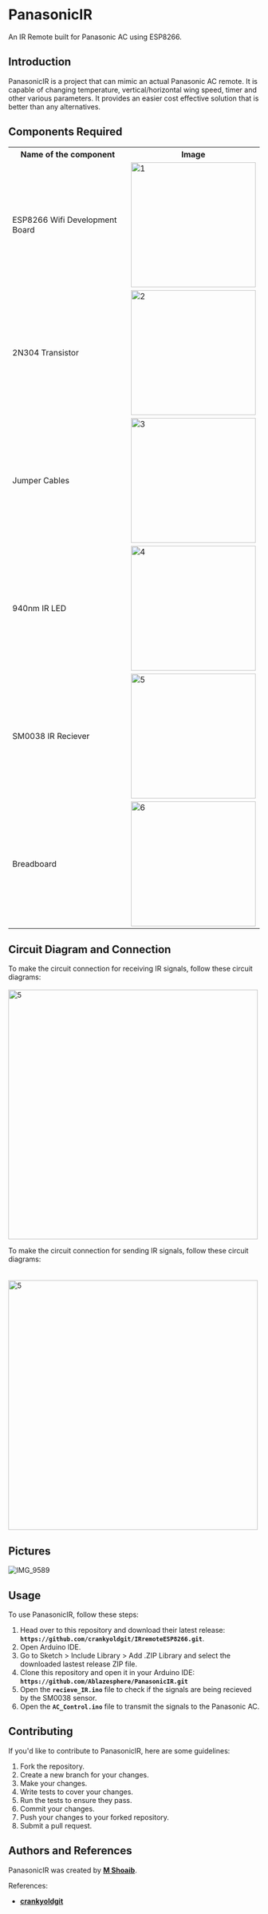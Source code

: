 # **PanasonicIR**

An IR Remote built for Panasonic AC using ESP8266.

## **Introduction**

PanasonicIR is a project that can mimic an actual Panasonic AC remote. It is capable of changing temperature, vertical/horizontal wing speed, timer and other various parameters. It provides an easier cost effective solution that is better than any alternatives.

## **Components Required**

<table>
  <tr>
    <th><b>Name of the component</b></th>
    <th><b>Image</b></th>
  </tr>
  <tr>
    <td>ESP8266 Wifi Development Board</td>
    <td> <img src="./images/ESP8266.jpg"  alt="1" width = 250px height = 250px ></td>
  </tr> 
  <tr>
    <td>2N304 Transistor</td>
    <td><img src="./images/2N3904.jpg" alt="2" width = 250px height = 250px></td>
  </tr>
  <tr>
    <td>Jumper Cables</td>
    <td><img src="./images/Jumper.jpg" alt="3" width = 250px height = 250px></td>
  </tr>
  <tr>
    <td>940nm IR LED</td>
    <td><img src="./images/LED.jpg" alt="4" width = 250px height = 250px></td>
  </tr>
  <tr>
    <td>SM0038 IR Reciever</td>
    <td><img src="./images/SM0038.jpg" alt="5" width = 250px height = 250px></td>
  </tr>
  <tr>
    <td>Breadboard</td>
    <td><img src="./images/BreadBoard.jpg" alt="6" width = 250px height = 250px></td>
  </tr>
</table>

## **Circuit Diagram and Connection**

To make the circuit connection for receiving IR signals, follow these circuit diagrams:
<br>
<br>
<img src="./images/recieve.jpg" alt="5" width = 500px height = 500px>
<br>

To make the circuit connection for sending IR signals, follow these circuit diagrams:
<br>
<br>
<br>
<img src="./images/send.png" alt="5" width = 500px height = 500px>
<br>

## **Pictures**

![IMG_9589](https://github.com/user-attachments/assets/954b9704-07cc-451b-bc15-bf320e5395e3)


## **Usage**

To use PanasonicIR, follow these steps:

1. Head over to this repository and download their latest release: **`https://github.com/crankyoldgit/IRremoteESP8266.git`**.
2. Open Arduino IDE.
3. Go to Sketch > Include Library > Add .ZIP Library and select the downloaded lastest release ZIP file.
4. Clone this repository and open it in your Arduino IDE: **`https://github.com/Ablazesphere/PanasonicIR.git`**
5. Open the **`recieve_IR.ino`** file to check if the signals are being recieved by the SM0038 sensor.
6. Open the **`AC_Control.ino`** file to transmit the signals to the Panasonic AC.

## **Contributing**

If you'd like to contribute to PanasonicIR, here are some guidelines:

1. Fork the repository.
2. Create a new branch for your changes.
3. Make your changes.
4. Write tests to cover your changes.
5. Run the tests to ensure they pass.
6. Commit your changes.
7. Push your changes to your forked repository.
8. Submit a pull request.


## **Authors and References**

PanasonicIR was created by **[M Shoaib](https://github.com/Ablazesphere)**.

References:

- **[crankyoldgit](https://github.com/crankyoldgit/IRremoteESP8266.git)**

